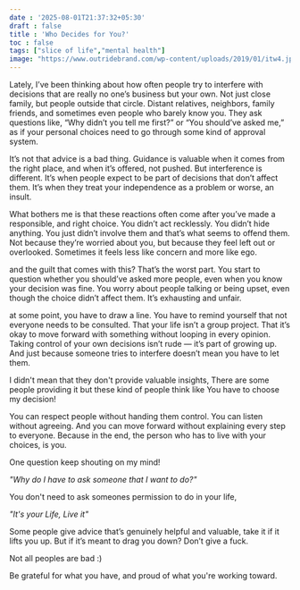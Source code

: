 ```yaml
---
date : '2025-08-01T21:37:32+05:30'
draft : false
title : 'Who Decides for You?'
toc : false
tags: ["slice of life","mental health"]
image: "https://www.outridebrand.com/wp-content/uploads/2019/01/itw4.jpg"
---
```


Lately, I’ve been thinking about how often people try to interfere with decisions that are really no one’s business but your own. Not just close family, but people outside that circle. Distant relatives, neighbors, family friends, and sometimes even people who barely know you. They ask questions like, “Why didn’t you tell me first?” or “You should’ve asked me,” as if your personal choices need to go through some kind of approval system.

It’s not that advice is a bad thing. Guidance is valuable when it comes from the right place, and when it’s offered, not pushed. But interference is different. It’s when people expect to be part of decisions that don’t affect them. It’s when they treat your independence as a problem or worse, an insult.

What bothers me is that these reactions often come after you’ve made a responsible, and right choice. You didn’t act recklessly. You didn’t hide anything. You just didn’t involve them and that’s what seems to offend them. Not because they’re worried about you, but because they feel left out or overlooked. Sometimes it feels less like concern and more like ego.

and the guilt that comes with this? That’s the worst part. You start to question whether you should’ve asked more people, even when you know your decision was fine. You worry about people talking or being upset, even though the choice didn’t affect them. It’s exhausting and unfair.

at some point, you have to draw a line. You have to remind yourself that not everyone needs to be consulted. That your life isn’t a group project. That it’s okay to move forward with something without looping in every opinion. Taking control of your own decisions isn’t rude — it’s part of growing up. And just because someone tries to interfere doesn’t mean you have to let them.

I didn't mean that they don't provide valuable insights, There are some people providing it but these kind of people think like You have to choose my decision!

You can respect people without handing them control. You can listen without agreeing. And you can move forward without explaining every step to everyone. Because in the end, the person who has to live with your choices, is you.



One question keep shouting on my mind!

*"Why do I have to ask someone that I want to do?"*


You don't need to ask someones permission to do in your life, 

*"It's your Life, Live it"*

Some people give advice that’s genuinely helpful and valuable, take it if it lifts you up.
But if it’s meant to drag you down? Don’t give a fuck.

Not all peoples are bad :)

Be grateful for what you have, and proud of what you're working toward.

<br>


















<!-- Comment Section Configurations! -->
<script src="https://giscus.app/client.js"
        data-repo="mdxabu/mdxabu.github.io"
        data-repo-id="R_kgDOLs5FtQ"
        data-category="Blogs"
        data-category-id="DIC_kwDOLs5Ftc4CrYy-"
        data-mapping="pathname"
        data-strict="0"
        data-reactions-enabled="1"
        data-emit-metadata="0"
        data-input-position="top"
        data-theme="light_protanopia"
        data-lang="en"
        crossorigin="anonymous"
        async>
</script>
